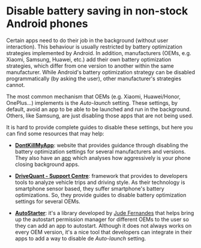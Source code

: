 # Disable battery saving in non-stock Android phones

Certain apps need to do their job in the background (without user interaction). This behaviour is
usually restricted by battery optimization strategies implemented by Android. In addition, manufacturers
(OEMs, e.g. Xiaomi, Samsung, Huawei, etc.) add their own battery optimization strategies, which differ from one version
to another within the same manufacturer. While Android's battery optimization strategy can be disabled programmatically (by asking the user), 
other manufacturer's strategies cannot.

The most common mechanism that OEMs (e.g. Xiaomi, Huawei/Honor, OnePlus...) implements is the *Auto-launch* setting. These settings, by default,
avoid an app to be able to be launched and run in the background. Others, like Samsung, are just disabling those apps
that are not being used.

It is hard to provide complete guides to disable these settings, but here you can find some resources that may help:

- [**DontKillMyApp**](https://dontkillmyapp.com): website that provides guidance through disabling the battery
optimization settings for several manufacturers and versions. They also have an [app](https://play.google.com/store/apps/details?id=com.urbandroid.dontkillmyapp&pcampaignid=pcampaignidMKT-Other-global-all-co-prtnr-py-PartBadge-Mar2515-1) 
which analyses how aggressively is your phone closing background apps.
 
- [**DriveQuant - Support Centre**](https://drivequant.zendesk.com/hc/en-gb/sections/360002126919-Smartphone-settings): 
framework that provides to developers tools to analyze vehicle trips and driving style. As their technology is smartphone
sensor based, they suffer smartphone's battery optimizations. So, they provide guides to disable battery optimization settings
for several OEMs.
 
- [**AutoStarter**](https://github.com/judemanutd/AutoStarter): it's a library developed by [Jude Fernandes](https://github.com/judemanutd)
that helps bring up the autostart permission manager for different OEMs to the user so they can add an app to autostart.
Although it does not always works on every OEM version, it's a nice tool that developers can integrate in their apps to
add a way to disable de *Auto-launch* setting.
